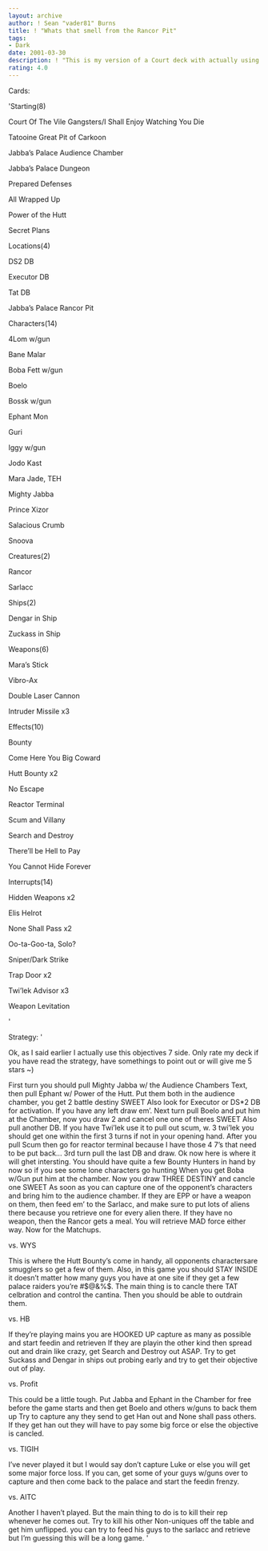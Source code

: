 ```yaml
---
layout: archive
author: ! Sean "vader81" Burns
title: ! "Whats that smell from the Rancor Pit"
tags:
- Dark
date: 2001-03-30
description: ! "This is my version of a Court deck with actually using the objective that’s right I like to have my creatures eat people. ENJOY"
rating: 4.0
---
```

Cards: 

'Starting(8)

Court Of The Vile Gangsters/I Shall Enjoy Watching You Die

Tatooine Great Pit of Carkoon

Jabba’s Palace Audience Chamber

Jabba’s Palace Dungeon

Prepared Defenses

All Wrapped Up

Power of the Hutt

Secret Plans


Locations(4)

DS2 DB

Executor DB

Tat DB

Jabba’s Palace Rancor Pit


Characters(14)

4Lom w/gun

Bane Malar

Boba Fett w/gun

Boelo

Bossk w/gun

Ephant Mon

Guri

Iggy w/gun

Jodo Kast

Mara Jade, TEH

Mighty Jabba

Prince Xizor

Salacious Crumb

Snoova


Creatures(2)

Rancor

Sarlacc


Ships(2)

Dengar in Ship

Zuckass in Ship


Weapons(6)

Mara’s Stick

Vibro-Ax

Double Laser Cannon

Intruder Missile x3


Effects(10)

Bounty

Come Here You Big Coward

Hutt Bounty x2

No Escape

Reactor Terminal

Scum and Villany

Search and Destroy

There’ll be Hell to Pay

You Cannot Hide Forever


Interrupts(14)

Hidden Weapons x2

Elis Helrot

None Shall Pass x2

Oo-ta-Goo-ta, Solo?

Sniper/Dark Strike

Trap Door x2

Twi’lek Advisor x3

Weapon Levitation



'

Strategy: '

Ok, as I said earlier I actually use this objectives 7 side. Only rate my deck if you have read the strategy, have somethings to point out or will give me 5 stars ~)


First turn you should pull Mighty Jabba w/ the Audience Chambers Text, then pull Ephant w/ Power of the Hutt. Put them both in the audience chamber, you get 2 battle destiny SWEET Also look for Executor or DS*2 DB for activation. If you have any left draw em’. Next turn pull Boelo and put him at the Chamber, now you draw 2 and cancel one one of theres SWEET Also pull another DB. If you have Twi’lek use it to pull out scum, w. 3 twi’lek you should get one within the first 3 turns if not in your opening hand. After you pull Scum then go for reactor terminal because I have those 4 7’s that need to be put back... 3rd turn pull the last DB and draw. Ok now here is where it will ghet intersting. You should have quite a few Bounty Hunters in hand by now so if you see some lone characters go hunting When you get Boba w/Gun put him at the chamber. Now you draw THREE DESTINY and cancle one SWEET As soon as you can capture one of the opponent’s characters and bring him to the audience chamber. If they are EPP or have a weapon on them, then feed em’ to the Sarlacc, and make sure to put lots of aliens there because you retrieve one for every alien there. If they have no weapon, then the Rancor gets a meal. You will retrieve MAD force either way. Now for the Matchups.


vs. WYS

This is where the Hutt Bounty’s come in handy, all opponents charactersare smugglers so get a few of them. Also, in this game you should STAY INSIDE it doesn’t matter how many guys you have at one site if they get a few palace raiders you’re #$@&%$. The main thing is to cancle there TAT celbration and control the cantina. Then you should be able to outdrain them.


vs. HB

If they’re playing mains you are HOOKED UP capture as many as possible and start feedin and retrieven If they are playin the other kind then spread out and drain like crazy, get Search and Destroy out ASAP. Try to get Suckass and Dengar in ships out probing early and try to get their objective out of play. 


vs. Profit

This could be a little tough. Put Jabba and Ephant in the Chamber for free before the game starts and then get Boelo and others w/guns to back them up Try to capture any they send to get Han out and None shall pass others. If they get han out they will have to pay some big force or else the objective is cancled.


vs. TIGIH

I’ve never played it but I would say don’t capture Luke or else you will get some major force loss. If you can, get some of your guys w/guns over to capture and then come back to the palace and start the feedin frenzy.


vs. AITC

Another I haven’t played. But the main thing to do is to kill their rep whenever he comes out. Try to kill his other Non-uniques off the table and get him unflipped. you can try to feed his guys to the sarlacc and retrieve but I’m guessing this will be a long game.   '